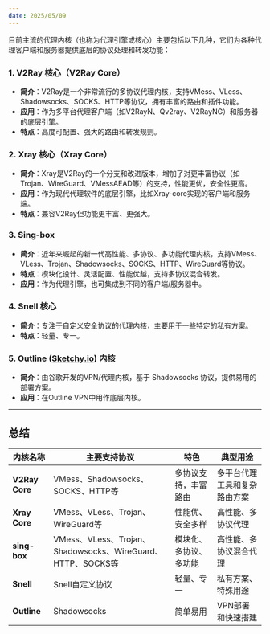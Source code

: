 ```yaml
---
date: 2025/05/09
---
```

目前主流的代理内核（也称为代理引擎或核心）主要包括以下几种，它们为各种代理客户端和服务器提供底层的协议处理和转发功能：

### 1. **V2Ray 核心（V2Ray Core）**

- **简介**：V2Ray是一个非常流行的多协议代理内核，支持VMess、VLess、Shadowsocks、SOCKS、HTTP等协议，拥有丰富的路由和插件功能。
- **应用**：作为多平台代理客户端（如V2RayN、Qv2ray、V2RayNG）和服务器的底层引擎。
- **特点**：高度可配置、强大的路由和转发规则。

### 2. **Xray 核心（Xray Core）**

- **简介**：Xray是V2Ray的一个分支和改进版本，增加了对更丰富协议（如Trojan、WireGuard、VMessAEAD等）的支持，性能更优，安全性更高。
- **应用**：作为现代代理软件的底层引擎，比如Xray-core实现的客户端和服务端。
- **特点**：兼容V2Ray但功能更丰富、更强大。

### 3. **Sing-box**

- **简介**：近年来崛起的新一代高性能、多协议、多功能代理内核，支持VMess、VLess、Trojan、Shadowsocks、SOCKS、HTTP、WireGuard等协议。
- **特点**：模块化设计、灵活配置、性能优越，支持多协议混合转发。
- **应用**：作为代理引擎，也可集成到不同的客户端/服务器中。

### 4. **Snell 核心**

- **简介**：专注于自定义安全协议的代理内核，主要用于一些特定的私有方案。
- **特点**：轻量、专一。

### 5. **Outline ([Sketchy.io](http://sketchy.io/)) 内核**

- **简介**：由谷歌开发的VPN/代理内核，基于 Shadowsocks 协议，提供易用的部署方案。
- **应用**：在Outline VPN中用作底层内核。

---

## 总结

|内核名称|主要支持协议|特色|典型用途|
|---|---|---|---|
|**V2Ray Core**|VMess、Shadowsocks、SOCKS、HTTP等|多协议支持，丰富路由|多平台代理工具和复杂路由方案|
|**Xray Core**|VMess、VLess、Trojan、WireGuard等|性能优、安全多样|高性能、多协议代理|
|**sing-box**|VMess、VLess、Trojan、Shadowsocks、WireGuard、HTTP、SOCKS等|模块化、多协议、多功能|高性能、多协议混合代理|
|**Snell**|Snell自定义协议|轻量、专一|私有方案、特殊用途|
|**Outline**|Shadowsocks|简单易用|VPN部署和快速搭建|